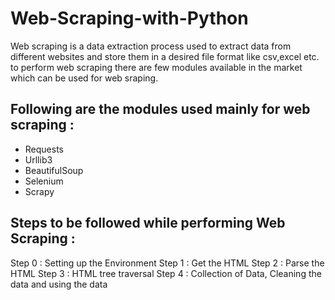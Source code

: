 # Web-Scraping-with-Python
Web scraping is a data extraction process used to extract data from different websites and store them in a desired file format like csv,excel etc. 
to perform web scraping there are few modules available in the market which can be used for web sraping. 

## Following are the modules used mainly for web scraping : 
* Requests
* Urllib3
* BeautifulSoup
* Selenium
* Scrapy

## Steps to be followed while performing Web Scraping : 

Step 0 : Setting up the Environment
Step 1 : Get the HTML
Step 2 : Parse the HTML
Step 3 : HTML tree traversal
Step 4 : Collection of Data, Cleaning the data and using the data
